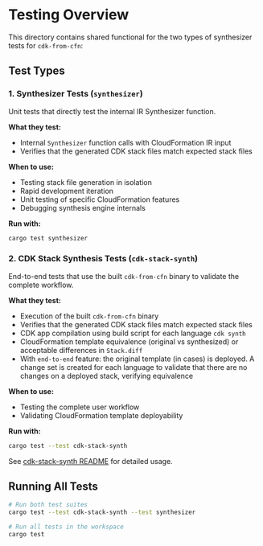 # Testing Overview

This directory contains shared functional for the two types of synthesizer tests for `cdk-from-cfn`:

## Test Types

### 1. Synthesizer Tests (`synthesizer`)
Unit tests that directly test the internal IR Synthesizer function.

**What they test:**
- Internal `Synthesizer` function calls with CloudFormation IR input
- Verifies that the generated CDK stack files match expected stack files

**When to use:**
- Testing stack file generation in isolation
- Rapid development iteration
- Unit testing of specific CloudFormation features
- Debugging synthesis engine internals

**Run with:**
```sh
cargo test synthesizer
```

### 2. CDK Stack Synthesis Tests (`cdk-stack-synth`)
End-to-end tests that use the built `cdk-from-cfn` binary to validate the complete workflow.

**What they test:**
- Execution of the built `cdk-from-cfn` binary
- Verifies that the generated CDK stack files match expected stack files
- CDK app compilation using build script for each language `cdk synth`
- CloudFormation template equivalence (original vs synthesized) or acceptable differences in `Stack.diff`
- With `end-to-end` feature: the original template (in cases) is deployed. A change set is created for each language to validate that there are no changes on a deployed stack, verifying equivalence

**When to use:**
- Testing the complete user workflow
- Validating CloudFormation template deployability

**Run with:**
```sh
cargo test --test cdk-stack-synth
```

See [cdk-stack-synth README](../../tests/README.md) for detailed usage.

## Running All Tests

```sh
# Run both test suites
cargo test --test cdk-stack-synth --test synthesizer

# Run all tests in the workspace
cargo test
```